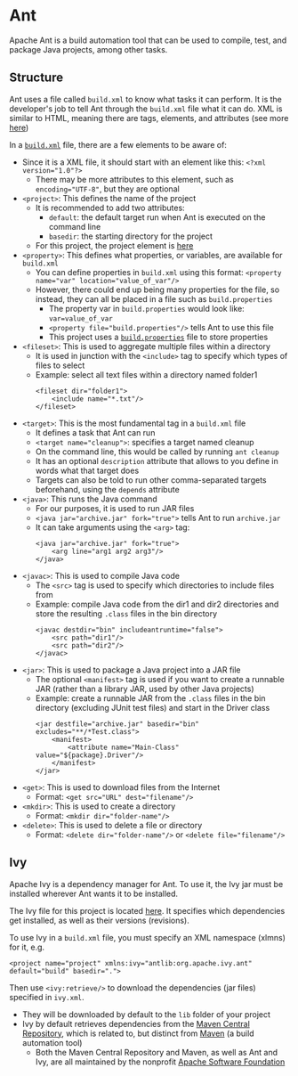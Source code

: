 # Ant

Apache Ant is a build automation tool that can be used to compile, test, and package Java projects, among other tasks.

## Structure

Ant uses a file called `build.xml` to know what tasks it can perform. It is the developer's job to tell Ant through the `build.xml` file what it can do. XML is similar to HTML, meaning there are tags, elements, and attributes (see more [here](https://www.geeksforgeeks.org/tags-vs-elements-vs-attributes-in-html/))

In a [`build.xml`](../../../../build.xml) file, there are a few elements to be aware of:

- Since it is a XML file, it should start with an element like this: `<?xml version="1.0"?>`
    - There may be more attributes to this element, such as `encoding="UTF-8"`, but they are optional
- `<project>`: This defines the name of the project
    - It is recommended to add two attributes: 
        - `default`: the default target run when Ant is executed on the command line
        - `basedir`: the starting directory for the project
    - For this project, the project element is [here](../../../../build.xml#L2)
- `<property>`: This defines what properties, or variables, are available for `build.xml`
    - You can define properties in `build.xml` using this format: `<property name="var" location="value_of_var"/>`
    - However, there could end up being many properties for the file, so instead, they can all be placed in a file such as `build.properties`
        - The property var in `build.properties` would look like: `var=value_of_var`
        - `<property file="build.properties"/>` tells Ant to use this file
        - This project uses a [`build.properties`](../../../../build.properties) file to store properties
- `<fileset>`: This is used to aggregate multiple files within a directory
    - It is used in junction with the `<include>` tag to specify which types of files to select
    - Example: select all text files within a directory named folder1
        ```
        <fileset dir="folder1">
            <include name="*.txt"/>
        </fileset>
        ```
- `<target>`: This is the most fundamental tag in a `build.xml` file
    - It defines a task that Ant can run
    - `<target name="cleanup">`: specifies a target named cleanup
    - On the command line, this would be called by running `ant cleanup`
    - It has an optional `description` attribute that allows to you define in words what that target does
    - Targets can also be told to run other comma-separated targets beforehand, using the `depends` attribute
- `<java>`: This runs the Java command
    - For our purposes, it is used to run JAR files
    - `<java jar="archive.jar" fork="true">` tells Ant to run `archive.jar`
    - It can take arguments using the `<arg>` tag:
        ```
        <java jar="archive.jar" fork="true">
            <arg line="arg1 arg2 arg3"/>
        </java>
        ```
- `<javac>`: This is used to compile Java code
    - The `<src>` tag is used to specify which directories to include files from
    - Example: compile Java code from the dir1 and dir2 directories and store the resulting `.class` files in the bin directory
        ```
        <javac destdir="bin" includeantruntime="false">
            <src path="dir1"/>
            <src path="dir2"/>
        </javac>
        ```
- `<jar>`: This is used to package a Java project into a JAR file
    - The optional `<manifest>` tag is used if you want to create a runnable JAR (rather than a library JAR, used by other Java projects)
    - Example: create a runnable JAR from the `.class` files in the bin directory (excluding JUnit test files) and start in the Driver class
        ```
        <jar destfile="archive.jar" basedir="bin" excludes="**/*Test.class">
            <manifest>
                <attribute name="Main-Class" value="${package}.Driver"/>
            </manifest>
        </jar>
        ```
- `<get>`: This is used to download files from the Internet
    - Format: `<get src="URL" dest="filename"/>`
- `<mkdir>`: This is used to create a directory
    - Format: `<mkdir dir="folder-name"/>`
- `<delete>`: This is used to delete a file or directory
    - Format: `<delete dir="folder-name"/>` or `<delete file="filename"/>`

## Ivy

Apache Ivy is a dependency manager for Ant. To use it, the Ivy jar must be installed wherever Ant wants it to be installed.

The Ivy file for this project is located [here](../../../../ivy.xml). It specifies which dependencies get installed, as well as their versions (revisions).

To use Ivy in a `build.xml` file, you must specify an XML namespace (xlmns) for it, e.g.

```
<project name="project" xmlns:ivy="antlib:org.apache.ivy.ant" default="build" basedir=".">
```

Then use `<ivy:retrieve/>` to download the dependencies (jar files) specified in `ivy.xml`.
- They will be downloaded by default to the `lib` folder of your project
- Ivy by default retrieves dependencies from the [Maven Central Repository](https://repo.maven.apache.org/maven2/), which is related to, but distinct from [Maven](https://maven.apache.org/) (a build automation tool)
    - Both the Maven Central Repository and Maven, as well as Ant and Ivy, are all maintained by the nonprofit [Apache Software Foundation](https://www.apache.org/)

